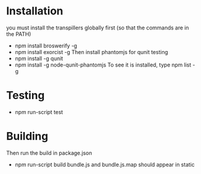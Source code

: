 # Installation

you must install the transpillers globally first (so that the commands are in the PATH)
- npm install broswerify -g
- npm install exorcist -g
Then install phantomjs for qunit testing
- npm install -g qunit
- npm install -g node-qunit-phantomjs
To see it is installed, type npm list -g

# Testing
- npm run-script test

# Building
Then run the build in package.json
- npm run-script build
bundle.js and bundle.js.map should appear in static